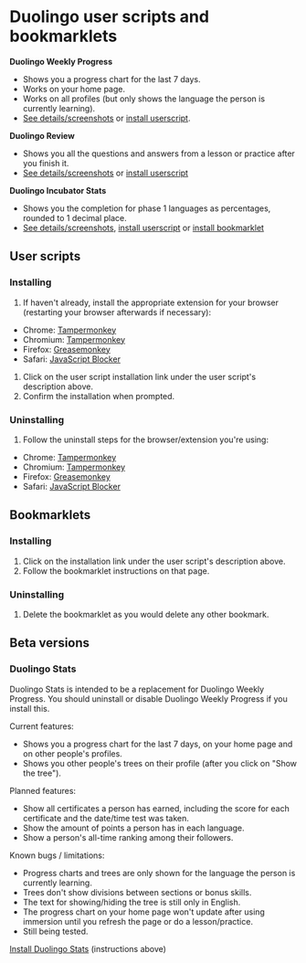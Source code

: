 # Duolingo user scripts and bookmarklets

**Duolingo Weekly Progress**

* Shows you a progress chart for the last 7 days.
* Works on your home page.
* Works on all profiles (but only shows the language the person is currently learning).
* [See details/screenshots](http://www.code-poet.net/duolingo/weekly-progress.html) or [install userscript](https://github.com/vaughanchandler/duolingo/raw/master/duolingo-weekly-progress.user.js).

**Duolingo Review**

* Shows you all the questions and answers from a lesson or practice after you finish it.
* [See details/screenshots](http://www.code-poet.net/duolingo/review.html) or [install userscript](https://github.com/vaughanchandler/duolingo/raw/master/duolingo-review.user.js)

**Duolingo Incubator Stats**

* Shows you the completion for phase 1 languages as percentages, rounded to 1 decimal place.
* [See details/screenshots](http://www.code-poet.net/duolingo/incubator-stats.html), [install userscript](https://github.com/vaughanchandler/duolingo/raw/master/duolingo-incubator-stats.user.js) or [install bookmarklet](http://www.code-poet.net/duolingo/incubator-stats.html)

## User scripts

### Installing

1. If haven't already, install the appropriate extension for your browser (restarting your browser afterwards if necessary):
 * Chrome: [Tampermonkey](https://chrome.google.com/webstore/detail/tampermonkey/dhdgffkkebhmkfjojejmpbldmpobfkfo?hl=en)
 * Chromium: [Tampermonkey](https://chrome.google.com/webstore/detail/tampermonkey/dhdgffkkebhmkfjojejmpbldmpobfkfo?hl=en)
 * Firefox: [Greasemonkey](https://addons.mozilla.org/en-US/firefox/addon/greasemonkey/)
 * Safari: [JavaScript Blocker](http://javascript-blocker.toggleable.com/)
1. Click on the user script installation link under the user script's description above.
1. Confirm the installation when prompted.

### Uninstalling

1. Follow the uninstall steps for the browser/extension you're using:
 * Chrome: [Tampermonkey](http://tampermonkey.net/faq.php?ext=dhdg#Q101)
 * Chromium: [Tampermonkey](http://tampermonkey.net/faq.php?ext=dhdg#Q101)
 * Firefox: [Greasemonkey](http://wiki.greasespot.net/Greasemonkey_Manual:Script_Management)
 * Safari: [JavaScript Blocker](http://javascript-blocker.toggleable.com/)

## Bookmarklets

### Installing

1. Click on the installation link under the user script's description above.
1. Follow the bookmarklet instructions on that page.

### Uninstalling

1. Delete the bookmarklet as you would delete any other bookmark.

## Beta versions

### Duolingo Stats

Duolingo Stats is intended to be a replacement for Duolingo Weekly Progress. You should uninstall or disable Duolingo Weekly Progress if you install this.

Current features:

* Shows you a progress chart for the last 7 days, on your home page and on other people's profiles.
* Shows you other people's trees on their profile (after you click on "Show the tree").

Planned features:

* Show all certificates a person has earned, including the score for each certificate and the date/time test was taken.
* Show the amount of points a person has in each language.
* Show a person's all-time ranking among their followers.

Known bugs / limitations:

* Progress charts and trees are only shown for the language the person is currently learning.
* Trees don't show divisions between sections or bonus skills.
* The text for showing/hiding the tree is still only in English.
* The progress chart on your home page won't update after using immersion until you refresh the page or do a lesson/practice.
* Still being tested.

[Install Duolingo Stats](https://github.com/crimzor/duolingo/raw/master/duolingo-stats.user.js) (instructions above)
